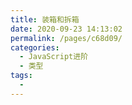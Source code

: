 ```yaml
---
title: 装箱和拆箱
date: 2020-09-23 14:13:02
permalink: /pages/c68d09/
categories:
  - JavaScript进阶
  - 类型
tags:
  -
---
```

